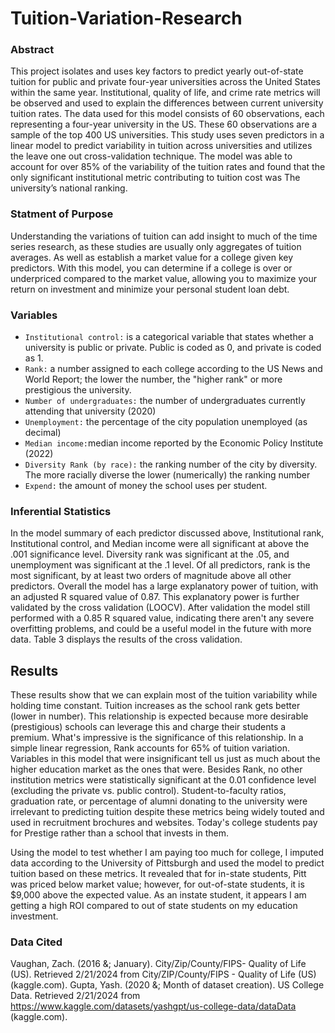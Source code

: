 # Tuition-Variation-Research
### Abstract
This project isolates and uses key factors to predict yearly out-of-state tuition for public and private four-year universities across the United States within the same year. Institutional, quality of life, and crime rate metrics will be observed and used to explain the differences between current university tuition rates. The data used for this model consists of 60 observations, each representing a four-year university in the US. These 60 observations are a sample of the top 400 US universities. This study uses seven predictors in a linear model to predict variability in tuition across universities and utilizes the leave one out cross-validation technique. The model was able to account for over 85% of the variability of the tuition rates and found that the only significant institutional metric contributing to tuition cost was The university’s national ranking.

### Statment of Purpose
Understanding the variations of tuition can add insight to much of the time series research, as these studies are usually only aggregates of tuition averages. As well as establish a market value for a college given key predictors. With this model, you can determine if a college is over or underpriced compared to the market value, allowing you to maximize your return on investment and minimize your personal student loan debt.

### Variables
+ `Institutional control:` is a categorical variable that states whether a university is public or private. Public is coded as 0, and private is coded as 1.
+ `Rank:` a number assigned to each college according to the US News and World Report; the lower the number, the "higher rank" or more prestigious the university.
+ `Number of undergraduates:` the number of undergraduates currently attending that university (2020)
+ `Unemployment:` the percentage of the city population unemployed (as decimal)
+ `Median income:`median income reported by the Economic Policy Institute (2022)
+ `Diversity Rank (by race):` the ranking number of the city by diversity. The more racially diverse the lower (numerically) the ranking number
+ `Expend:` the amount of money the school uses per student.

### Inferential Statistics
In the model summary of each predictor discussed above, Institutional rank, Institutional control, and Median income were all significant at above the .001 significance level. Diversity rank was significant at the .05, and unemployment was significant at the .1 level. Of all predictors, rank is the most significant, by at least two orders of magnitude above all other predictors. Overall the model has a large explanatory power of tuition, with an adjusted R squared value of 0.87. This explanatory power is further validated by the cross validation (LOOCV). After validation the model still performed with a 0.85 R squared value, indicating there aren't any severe overfitting problems, and could be a useful model in the future with more data. Table 3 displays the results of the cross validation.

## Results
These results show that we can explain most of the tuition variability while holding time constant. Tuition increases as the school rank gets better (lower in number). This relationship is expected because more desirable (prestigious) schools can leverage this and charge their students a premium. What's impressive is the significance of this relationship. In a simple linear regression, Rank accounts for 65% of tuition variation. Variables in this model that were insignificant tell us just as much about the higher education market as the ones that were. Besides Rank, no other institution metrics were statistically significant at the 0.01 confidence level (excluding the private vs. public control). Student-to-faculty ratios, graduation rate, or percentage of alumni donating to the university were irrelevant to predicting tuition despite these metrics being widely touted and used in recruitment brochures and websites. 
Today's college students pay for Prestige rather than a school that invests in them. 

Using the model to test whether I am paying too much for college, I imputed data according to the University of Pittsburgh and used the model to predict tuition based on these metrics. It revealed that for in-state students, Pitt was priced below market value; however, for out-of-state students, it is $9,000 above the expected value. As an instate student, it appears I am getting a high ROI compared to out of state students on my education investment.

### Data Cited
Vaughan, Zach. (2016 &; January). City/Zip/County/FIPS- Quality of Life (US). Retrieved 2/21/2024 from City/ZIP/County/FIPS - Quality of Life (US) (kaggle.com).
Gupta, Yash. (2020 &; Month of dataset creation). US College Data. Retrieved 2/21/2024 from https://www.kaggle.com/datasets/yashgpt/us-college-data/dataData (kaggle.com).
